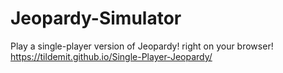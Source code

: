 # Jeopardy-Simulator
Play a single-player version of Jeopardy! right on your browser!
https://tildemit.github.io/Single-Player-Jeopardy/